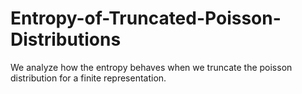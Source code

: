 # Entropy-of-Truncated-Poisson-Distributions
We analyze how the entropy behaves when we truncate the poisson distribution for a finite representation.
